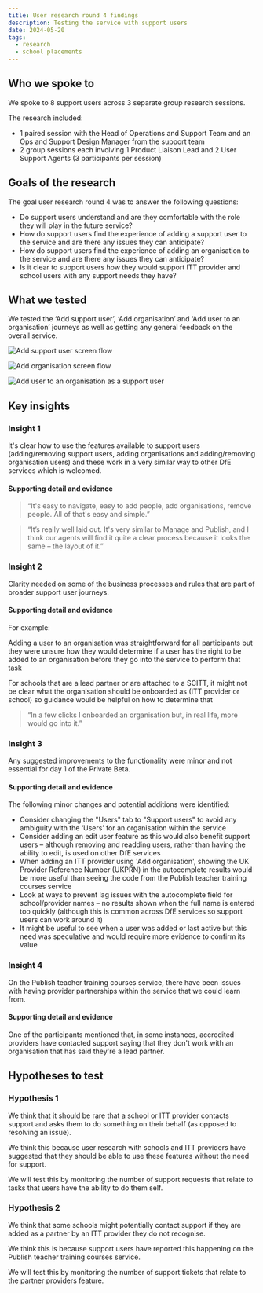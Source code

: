```yaml
---
title: User research round 4 findings
description: Testing the service with support users
date: 2024-05-20
tags:
  - research
  - school placements
---
```

## Who we spoke to

We spoke to 8 support users across 3 separate group research sessions.

The research included:

- 1 paired session with the Head of Operations and Support Team and an Ops and Support Design Manager from the support team
- 2 group sessions each involving 1 Product Liaison Lead and 2 User Support Agents (3 participants per session)

## Goals of the research

The goal user research round 4 was to answer the following questions:

- Do support users understand and are they comfortable with the role they will play in the future service?
- How do support users find the experience of adding a support user to the service and are there any issues they can anticipate?
- How do support users find the experience of adding an organisation to the service and are there any issues they can anticipate?
- Is it clear to support users how they would support ITT provider and school users with any support needs they have?

## What we tested

We tested the ‘Add support user’, ‘Add organisation’ and ‘Add user to an organisation’ journeys as well as getting any general feedback on the overall service.

![Add support user screen flow](support-add-user--flow.png "Add support user screen flow")

![Add organisation screen flow](support-add-organisation--flow.png "Add organisation screen flow")

![Add user to an organisation as a support user](support-add-organisation-user--flow.png "Add user to an organisation as a support user")

## Key insights

### Insight 1

It's clear how to use the features available to support users (adding/removing support users, adding organisations and adding/removing organisation users) and these work in a very similar way to other DfE services which is welcomed.

#### Supporting detail and evidence

> “It's easy to navigate, easy to add people, add organisations, remove people. All of that's easy and simple.”

> “It’s really well laid out. It's very similar to Manage and Publish, and I think our agents will find it quite a clear process because it looks the same – the layout of it.”

### Insight 2

Clarity needed on some of the business processes and rules that are part of broader support user journeys.

#### Supporting detail and evidence

For example:

Adding a user to an organisation was straightforward for all participants but they were unsure how they would determine if a user has the right to be added to an organisation before they go into the service to perform that task

For schools that are a lead partner or are attached to a SCITT, it might not be clear what the organisation should be onboarded as (ITT provider or school) so guidance would be helpful on how to determine that

> “In a few clicks I onboarded an organisation but, in real life, more would go into it.”

### Insight 3

Any suggested improvements to the functionality were minor and not essential for day 1 of the Private Beta.

#### Supporting detail and evidence

The following minor changes and potential additions were identified:

- Consider changing the "Users" tab to "Support users" to avoid any ambiguity with the ‘Users’ for an organisation within the service
- Consider adding an edit user feature as this would also benefit support users – although removing and readding users, rather than having the ability to edit, is used on other DfE services
- When adding an ITT provider using 'Add organisation', showing the UK Provider Reference Number (UKPRN) in the autocomplete results would be more useful than seeing the code from the Publish teacher training courses service
- Look at ways to prevent lag issues with the autocomplete field for school/provider names – no results shown when the full name is entered too quickly (although this is common across DfE services so support users can work around it)
- It might be useful to see when a user was added or last active but this need was speculative and would require more evidence to confirm its value

### Insight 4

On the Publish teacher training courses service, there have been issues with having provider partnerships within the service that we could learn from.

#### Supporting detail and evidence

One of the participants mentioned that, in some instances, accredited providers have contacted support saying that they don't work with an organisation that has said they're a lead partner.

## Hypotheses to test

### Hypothesis 1

We think that it should be rare that a school or ITT provider contacts support and asks them to do something on their behalf (as opposed to resolving an issue).

We think this because user research with schools and ITT providers have suggested that they should be able to use these features without the need for support.

We will test this by monitoring the number of support requests that relate to tasks that users have the ability to do them self.

### Hypothesis 2

We think that some schools might potentially contact support if they are added as a partner by an ITT provider they do not recognise.

We think this is because support users have reported this happening on the Publish teacher training courses service.

We will test this by monitoring the number of support tickets that relate to the partner providers feature.
